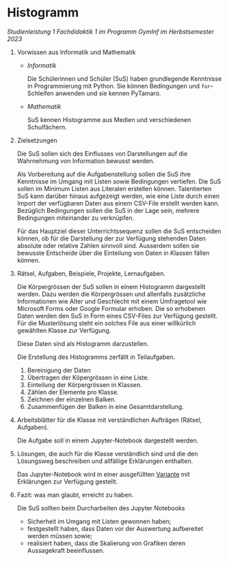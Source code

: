 # Histogramm 

*Studienleistung 1 Fachdidaktik 1 im Programm GymInf im Herbstsemester 2023*

1. Vorwissen aus Informatik und Mathematik
   
   - *Informatik*

     Die Schülerinnen und Schüler (SuS) haben grundlegende Kenntnisse in
     Programmierung mit Python. Sie können Bedingungen und
     `for`-Schleifen anwenden und sie kennen PyTamaro.
   - *Mathematik*

     SuS kennen Histogramme aus Medien und verschiedenen Schulfächern.

2. Zielsetzungen

   Die SuS sollen sich des Einflusses von Darstellungen auf die
   Wahrnehmung von Information bewusst werden.

   Als Vorbereitung auf die Aufgabenstellung sollen die SuS ihre
   Kenntnisse im Umgang mit Listen sowie Bedingungen vertiefen.
   Die SuS sollen im Minimum Listen aus Literalen erstellen können.
   Talentierten SuS kann darüber hinaus aufgezeigt werden, wie eine
   Liste durch einen Import der verfügbaren Daten aus einem CSV-File
   erstellt werden kann.   
   Bezüglich Bedingungen sollen die SuS in der Lage sein, mehrere
   Bedingungen miteinander zu verknüpfen.

   Für das Hauptziel dieser Unterrichtssequenz sollen die SuS
   entscheiden können, ob für die Darstellung der zur Verfügung
   stehenden Daten absolute oder relative Zahlen sinnvoll sind.
   Ausserdem sollen sie bewusste Entscheide über die Einteilung von
   Daten in Klassen fällen können.
   
3. Rätsel, Aufgaben, Beispiele, Projekte, Lernaufgaben.

   Die Körpergrössen der SuS sollen in einem Histogramm dargestellt
   werden. Dazu werden die Körpergrössen und allenfalls zusätzliche
   Informationen wie Alter und Geschlecht mit einem Umfragetool wie
   Microsoft Forms oder Google Formular erhoben. Die so erhobenen Daten
   werden den SuS in Form eines CSV-Files zur Verfügung gestellt. Für
   die Musterlösung steht ein solches File aus einer willkürlich
   gewählten Klasse zur Verfügung.
   
   Diese Daten sind als Histogramm darzustellen.

   Die Erstellung des Histogramms zerfällt in Teilaufgaben.

   1. Bereinigung der Daten
   2. Übertragen der Köpergrössen in eine Liste.
   3. Einteilung der Körpergrössen in Klassen.
   4. Zählen der Elemente pro Klasse.
   5. Zeichnen der einzelnen Balken.
   6. Zusammenfügen der Balken in eine Gesamtdarstellung.


4. Arbeitsblätter für die Klasse mit verständlichen Aufträgen (Rätsel,
   Aufgaben).

   Die Aufgabe soll in einem Jupyter-Notebook dargestellt werden.

5. Lösungen, die auch für die Klasse verständlich sind und die den
   Lösungsweg beschreiben und allfällige Erklärungen enthalten.

   Das Jupyter-Notebook wird in einer ausgefüllten
   [Variante](Musterloesung_Histogramm.ipynb)
   mit Erklärungen zur Verfügung gestellt.


6. Fazit: was man glaubt, erreicht zu haben.

   Die SuS sollten beim Durcharbeiten des Jupyter Notebooks
   
   - Sicherheit im Umgang mit Listen gewonnen haben;
   - festgestellt haben, dass Daten vor der Auswertung aufbereitet
     werden müssen sowie;
   - realisiert haben, dass die Skalierung von Grafiken deren
     Aussagekraft beeinflussen.
